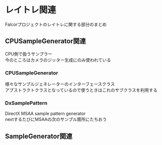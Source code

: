 # レイトレ関連
Falcorプロジェクトのレイトレに関する部分のまとめ  

## CPUSampleGenerator関連
CPU側で扱うサンプラー  
今のところはカメラのジッター生成にのみ使われている  

### CPUSampleGenerator
様々なサンプルジェネレーターのインターフェースクラス  
アブストラクトクラスとなっているので使うときはこれのサブクラスを利用する  

### DxSamplePattern
DirectX MSAA sample pattern generator  
nextするたびにMSAAの次のサンプル箇所にたちおう
## SampleGenerator関連


<!--stackedit_data:
eyJoaXN0b3J5IjpbLTU1ODI4OTU4NSwxNTk1MTgzNTI2LDI2OT
A3NzY2OV19
-->
